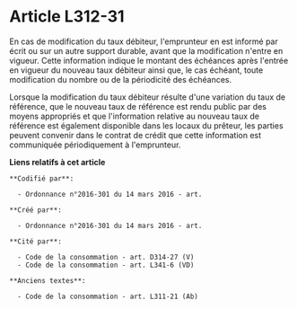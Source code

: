 # Article L312-31

En cas de modification du taux débiteur, l'emprunteur en est informé par écrit ou sur un autre support durable, avant que la
modification n'entre en vigueur. Cette information indique le montant des échéances après l'entrée en vigueur du nouveau taux
débiteur ainsi que, le cas échéant, toute modification du nombre ou de la périodicité des échéances.

Lorsque la modification du taux débiteur résulte d'une variation du taux de référence, que le nouveau taux de référence est
rendu public par des moyens appropriés et que l'information relative au nouveau taux de référence est également disponible
dans les locaux du prêteur, les parties peuvent convenir dans le contrat de crédit que cette information est communiquée
périodiquement à l'emprunteur.

**Liens relatifs à cet article**

	**Codifié par**:

	  - Ordonnance n°2016-301 du 14 mars 2016 - art.

	**Créé par**:

	  - Ordonnance n°2016-301 du 14 mars 2016 - art.

	**Cité par**:

	  - Code de la consommation - art. D314-27 (V)
	  - Code de la consommation - art. L341-6 (VD)

	**Anciens textes**:

	  - Code de la consommation - art. L311-21 (Ab)
